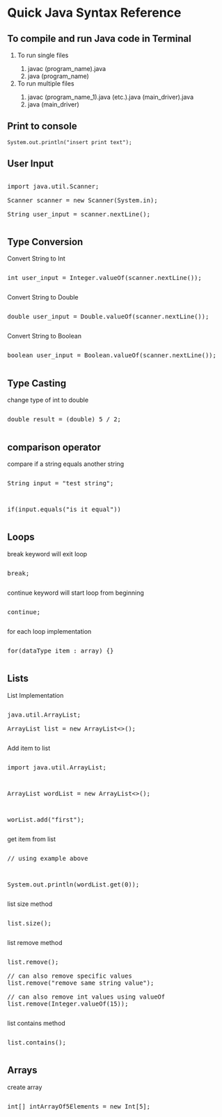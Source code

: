 <h1>Quick Java Syntax Reference</h1>
<h2>To compile and run Java code in Terminal</h2>
<ol>
	<li>To run single files</li>
	<ol type="1">
		<li>javac (program_name).java</li>
		<li>java (program_name)</li>
	</ol>
	<li>To run multiple files</li>
	<ol type="1">
		<li>javac (program_name_1).java (etc.).java (main_driver).java</li>
		<li>java (main_driver)</li>
	</ol>
</ol>

<h2>Print to console</h2>
<pre><code>System.out.println("insert print text");</code></pre>

<h2>User Input</h2>
<pre><p>import java.util.Scanner;<br/>
Scanner scanner = new Scanner(System.in);<br/>
String user_input = scanner.nextLine();
<p></pre>

<h2>Type Conversion</h2>
<p>Convert String to Int</p>
<pre><p>int user_input = Integer.valueOf(scanner.nextLine());</p></pre>
<p>Convert String to Double</p>
<pre><p>double user_input = Double.valueOf(scanner.nextLine());</p></pre>
<p>Convert String to Boolean</p>
<pre><p>boolean user_input = Boolean.valueOf(scanner.nextLine());</p></pre>

<h2>Type Casting</h2>
<p>change type of int to double</p>
<pre><p>double result = (double) 5 / 2;</p></pre>


<h2>comparison operator</h2>
<p>compare if a string equals another string</p>
<pre><p>String input = "test string";</p>
<p>if(input.equals("is it equal"))</p></pre>

<h2>Loops</h2>
<p>break keyword will exit loop</p>
<pre><p>break;</p></pre>
<p>continue keyword will start loop from beginning</p>
<pre><p>continue;</p></pre>
<p>for each loop implementation</p>
<pre><p>for(dataType item : array) {}</p></pre>

<h2>Lists</h2>
<p>List Implementation</p>
<pre><p>java.util.ArrayList;<br/>
ArrayList<String> list = new ArrayList<>();</p></pre>
<p>Add item to list</p>
<pre><p>import java.util.ArrayList;</p>
<p>ArrayList<String> wordList = new ArrayList<>();</p>
<p>worList.add("first");</p></pre>
<p>get item from list</p>
<pre><p>// using example above</p>
<p>System.out.println(wordList.get(0));</p></pre>
<p>list size method</p>
<pre><p>list.size();</p></pre>
<p>list remove method</p>
<pre><p>list.remove();<br/>
// can also remove specific values
list.remove("remove same string value");<br/>
// can also remove int values using valueOf
list.remove(Integer.valueOf(15));</p></pre>
<p>list contains method</p>
<pre><p>list.contains();</p></pre>

<h2>Arrays</h2>
<p>create array</p>
<pre><p>int[] intArrayOf5Elements = new Int[5];</p></pre>
